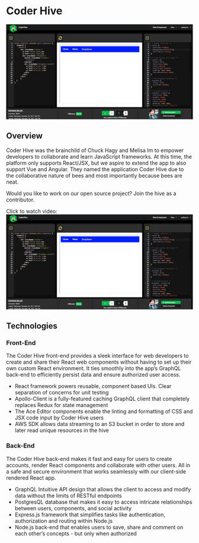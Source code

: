 # Coder Hive

![screenshot](./README/screenshot.png?raw=true)

## Overview

Coder Hive was the brainchild of Chuck Hagy and Melisa Im to empower developers to collaborate and learn JavaScript frameworks. At this time, the platform only supports React/JSX, but we aspire to extend the app to also support Vue and Angular. They named the application Coder Hive due to the collaborative nature of bees and most importantly because bees are neat.

Would you like to work on our open source project? Join the hive as a contributor.

Click to watch video:
[![Youtube Demo](./README/screenshot.png)](https://youtu.be/PTrmbalzQzk)


## Technologies

### Front-End
 
The Coder Hive front-end provides a sleek interface for web developers to create and share their React web components without having to set up their own custom React environment. It ties smoothly into the app’s GraphQL back-end to efficiently persist data and ensure authorized user access.

- React framework powers reusable, component based UIs. Clear separation of concerns for unit testing
- Apollo-Client is a fully-featured caching GraphQL client that completely replaces Redux for state management
- The Ace Editor components enable the linting and formatting of CSS and JSX code input by Coder Hive users
- AWS SDK allows data streaming to an S3 bucket in order to store and later read unique resources in the hive

### Back-End

The Coder Hive back-end makes it fast and easy for users to create accounts, render React components and collaborate with other users. All in a safe and secure environment that works seamlessly with our client-side rendered React app.

- GraphQL Intuitive API design that allows the client to access and modify data without the limits of RESTful endpoints
- PostgresQL database that makes  it easy to access intricate relationships between users, components, and social activity
- Express.js framework that simplifies tasks like authentication, authorization and routing within Node.js
- Node.js back-end that enables users to save, share and comment on each other’s concepts - but only when authorized